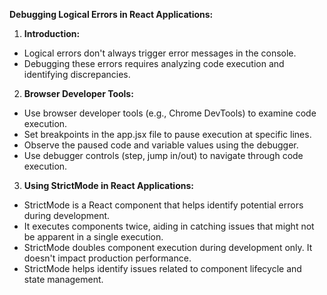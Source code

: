 **Debugging Logical Errors in React Applications:**
1. **Introduction:**
- Logical errors don't always trigger error messages in the console.
- Debugging these errors requires analyzing code execution and identifying discrepancies.
2. **Browser Developer Tools:**
- Use browser developer tools (e.g., Chrome DevTools) to examine code execution.
- Set breakpoints in the app.jsx file to pause execution at specific lines.
- Observe the paused code and variable values using the debugger.
- Use debugger controls (step, jump in/out) to navigate through code execution.
3. **Using StrictMode in React Applications:**
- StrictMode is a React component that helps identify potential errors during development.
- It executes components twice, aiding in catching issues that might not be apparent in a single execution.
- StrictMode doubles component execution during development only. It doesn't impact production performance.
- StrictMode helps identify issues related to component lifecycle and state management.

